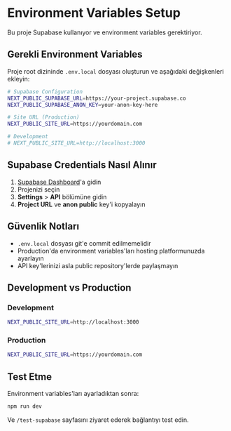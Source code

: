 # Environment Variables Setup

Bu proje Supabase kullanıyor ve environment variables gerektiriyor.

## Gerekli Environment Variables

Proje root dizininde `.env.local` dosyası oluşturun ve aşağıdaki değişkenleri ekleyin:

```bash
# Supabase Configuration
NEXT_PUBLIC_SUPABASE_URL=https://your-project.supabase.co
NEXT_PUBLIC_SUPABASE_ANON_KEY=your-anon-key-here

# Site URL (Production)
NEXT_PUBLIC_SITE_URL=https://yourdomain.com

# Development
# NEXT_PUBLIC_SITE_URL=http://localhost:3000
```

## Supabase Credentials Nasıl Alınır

1. [Supabase Dashboard](https://supabase.com/dashboard)'a gidin
2. Projenizi seçin
3. **Settings** > **API** bölümüne gidin
4. **Project URL** ve **anon public** key'i kopyalayın

## Güvenlik Notları

- `.env.local` dosyası git'e commit edilmemelidir
- Production'da environment variables'ları hosting platformunuzda ayarlayın
- API key'lerinizi asla public repository'lerde paylaşmayın

## Development vs Production

### Development
```bash
NEXT_PUBLIC_SITE_URL=http://localhost:3000
```

### Production
```bash
NEXT_PUBLIC_SITE_URL=https://yourdomain.com
```

## Test Etme

Environment variables'ları ayarladıktan sonra:

```bash
npm run dev
```

Ve `/test-supabase` sayfasını ziyaret ederek bağlantıyı test edin.
